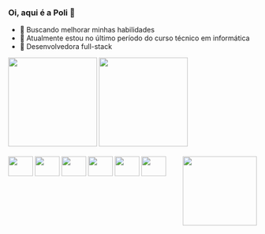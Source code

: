 ### Oi, aqui é a Poli 👻

- 🌱 Buscando melhorar minhas habilidades
- 👾 Atualmente estou no último período do curso técnico em informática  
- 🤯 Desenvolvedora full-stack


<div>
  <img height= '180em'src='https://github-readme-stats.vercel.app/api?username=poliana-dev&show_icons=true&theme=rose_pine'>
  <img height= '180em' src='https://github-readme-stats.vercel.app/api/top-langs/?username=poliana-dev&layout=compact&langs_count=16&theme=rose_pine'>
</div>

<div style="display:inline_block"><br/>
  <img align='center' height='40' width='50' src="https://cdn.jsdelivr.net/gh/devicons/devicon@latest/icons/python/python-original.svg" />
  <img align='center' height='40' width='50' src="https://cdn.jsdelivr.net/gh/devicons/devicon@latest/icons/javascript/javascript-original.svg" />
  <img align='center' height='40' width='50' src="https://cdn.jsdelivr.net/gh/devicons/devicon@latest/icons/html5/html5-original.svg" />
  <img align='center' height='40' width='50' src="https://cdn.jsdelivr.net/gh/devicons/devicon@latest/icons/css3/css3-original.svg" />
  <img align='center' height='40' width='50' src="https://cdn.jsdelivr.net/gh/devicons/devicon@latest/icons/php/php-original.svg" />
  <img align='center' height='40' width='50' src="https://cdn.jsdelivr.net/gh/devicons/devicon@latest/icons/django/django-plain-wordmark.svg" />
  <img align= 'right' height='140' width='150' src = 'https://media1.tenor.com/m/c3j666xF3SUAAAAC/ghostface-love.gif'/>
</div>

##

